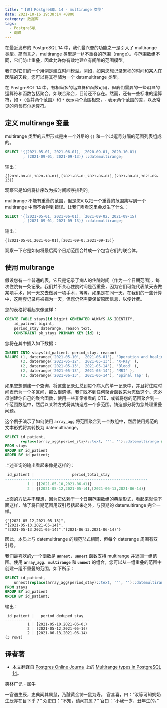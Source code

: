 ```yaml
---
title: "【译】PostgreSQL 14 - multirange 类型"
date: 2021-10-16 19:38:14 +0800
category: 数据库
tags:
  - PostgreSQL
  - 翻译
---
```


在最近发布的 PostgreSQL 14 中，我们最兴奋的功能之一是引入了 multirange 类型。简而言之，multirange 类型是一组不重叠的范围（range）。与范围数组不同，它们防止重叠，因此允许你有效地建立有间隙的范围模型。

我们对它们的一个用例是建立时间模型。例如，如果您想记录累积的时间和某人在医院的天数，您可以将其存储为一个 datemultirange 类型。

在 PostgreSQL 14 中，有相当多的运算符和函数可用，但我们需要的一些明显的运算符和函数包括聚合，如联合聚合，目前还不存在。然而，还有一些标准的运算符，如 `+`（合并两个范围）和 `*` 表示两个范围相交，`-` 表示两个范围的差，以及常见的包含布尔运算符。

<!--more-->

## 定义 multirange 变量

multirange 类型的典型形式是由一个外层的 `{}` 和一个以逗号分隔的范围列表组成的。

```sql
SELECT '{[2021-05-01, 2021-06-01), [2020-09-01, 2020-10-01)
        , [2021-09-01, 2021-09-13)}'::datemultirange;
```

输出：

```
{[2020-09-01,2020-10-01),[2021-05-01,2021-06-01),[2021-09-01,2021-09-13)}
```

观察它是如何将排序改为按时间顺序排列的。

multirange 不能有重叠的范围，但是您可以把一个重叠的范围集写到一个 multirange 中而不会得到错误。让我们看看这里会发生了什么：

```sql
SELECT '{[2021-05-01, 2021-06-01), [2021-09-02, 2021-09-15)
        , [2021-09-01, 2021-09-13)}'::datemultirange;
```

输出：

```
{[2021-05-01,2021-06-01),[2021-09-01,2021-09-15)}
```

观察一下它是如何将最后两个日期范围合并成一个包含它们的联合体。


## 使用 multirange

假设您有一个普通的表，它只是记录了病人的住院时间（作为一个日期范围），每次住院有一条记录。我们并不关心住院时间是否重叠，因为它们可能代表某天去做某项手术，同一天又去做另一项手术，等等。如果是在同一天，在我们的一些计算中，这两套记录将被视为一天，但您仍然需要保留原因信息，以便计费。

您的表格将看起来像这样：

```sql
CREATE TABLE stays(id bigint GENERATED ALWAYS AS IDENTITY,
    id_patient bigint,
    period_stay daterange, reason text,
    CONSTRAINT pk_stays PRIMARY KEY (id) );
```

您将在其中插入如下数据：

```sql
INSERT INTO stays(id_patient, period_stay, reason)
VALUES (1, daterange('2021-05-10', '2021-06-01'), 'Operation and healing' ),
       (2, daterange('2021-05-12', '2021-05-13'), 'X-Ray' ),
       (2, daterange('2021-05-13', '2021-05-14'), 'Blood' ),
       (2, daterange('2021-05-13', '2021-05-14'), 'MRI' ),
       (2, daterange('2021-06-13', '2021-06-14'), 'Spinal Tap' );
```

如果您想创建一个查询，将这些记录汇总到每个病人的单一记录中，并且将住院时间表示为一个多区间，那么很遗憾，我们找不到任何聚合函数来为您做这个。您必须创建你自己的聚合函数，使用一些非常难看的 CTE，或者将您的范围聚合到一个范围数组中，然后以某种方式将其铸造成一个多范围。铸造部分将为您处理重叠问题。

这个例子演示了如何使用 `array_agg` 将范围聚合到一个数组中，然后使用规范的文本形式将其转换为 datemultirange。

```sql
SELECT id_patient,
       replace(array_agg(period_stay)::text, '"', '')::datemultirange AS period_total_stay
FROM stays
GROUP BY id_patient
ORDER BY id_patient;
```

上述查询的输出看起来像是这样的：

```sql
 id_patient |                 period_total_stay
------------+---------------------------------------------------
          1 | {[2021-05-10,2021-06-01)}
          2 | {[2021-05-12,2021-05-14),[2021-06-13,2021-06-14)}
```

上面的方法并不理想，因为它依赖于一个日期范围数组的典型形式，看起来就像下面这样，除了将日期范围用双引号括起来之外，与预期的 datemultirange 完全一样。

```
{"[2021-05-12,2021-05-13)",
"[2021-05-13,2021-05-14)",
"[2021-05-13,2021-05-14)","[2021-06-13,2021-06-14)"}
```

因此，本质上与 datemultirange 的规范形式相同，但每个 daterange 周围有双引号。

我们最喜欢的y一个函数是 **`unnest`**，**`unnest`** 函数支持 multirange 并返回一组范围。使用 **`array_agg`**、**`multirange`** 和 **`unnest`** 的组合，您可以从一组重叠的范围中创建一组不重叠的范围，如下所示：

```sql
SELECT id_patient,
    unnest(replace(array_agg(period_stay)::text, '"', '')::datemultirange) AS period_deduped_stay
FROM stays
GROUP BY id_patient
ORDER BY id_patient;
```

输出：

```
 id_patient |   period_deduped_stay
------------+-------------------------
          1 | [2021-05-10,2021-06-01)
          2 | [2021-05-12,2021-05-14)
          2 | [2021-06-13,2021-06-14)
(3 rows)
```

## 译者著

* 本文翻译自 [Postgres Online Journal](https://www.postgresonline.com/) 上的 [Multirange types in PostgreSQL 14](https://www.postgresonline.com/article_pfriendly/401.html)。

<div class="just-for-fun">
笑林广记 - 属牛

一官遇生辰，吏典闻其属鼠，乃醵黄金铸一鼠为寿。
官甚喜，曰：“汝等可知奶奶生辰亦在目下乎？”
众吏曰：“不知，请问其属？”
官曰：“小我一岁，丑年生的。”
</div>

